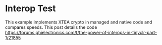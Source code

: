 # Interop Test

This example implements XTEA crypto in managed and native code and compares speeds.
This post details the code https://forums.ghielectronics.com/t/the-power-of-interops-in-tinyclr-part-1/21855